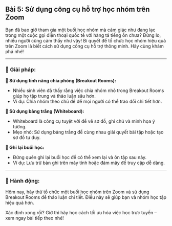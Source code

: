 ## Bài 5: Sử dụng công cụ hỗ trợ học nhóm trên Zoom

Bạn đã bao giờ tham gia một buổi học nhóm mà cảm giác như đang lạc trong một cuộc gọi điện thoại quốc tế với hàng tá tiếng ồn chưa? Đừng lo, nhiều người cũng cảm thấy như vậy! Bí quyết để tổ chức học nhóm hiệu quả trên Zoom là biết cách sử dụng công cụ hỗ trợ thông minh. Hãy cùng khám phá nhé!

---

### 📌 Giải pháp:

**🔹 Sử dụng tính năng chia phòng (Breakout Rooms):**

- Nhiều sinh viên đã thấy rằng việc chia nhóm nhỏ trong Breakout Rooms giúp họ tập trung và thảo luận sâu hơn.  
- Ví dụ: Chia nhóm theo chủ đề để mọi người có thể trao đổi chi tiết hơn.

**🔹 Sử dụng bảng trắng (Whiteboard):**

- Whiteboard là công cụ tuyệt vời để vẽ sơ đồ, ghi chú và minh họa ý tưởng.  
- Mẹo nhỏ: Sử dụng bảng trắng để cùng nhau giải quyết bài tập hoặc tạo sơ đồ tư duy.

**🔹 Ghi lại buổi học:**

- Đừng quên ghi lại buổi học để có thể xem lại và ôn tập sau này.  
- Ví dụ: Lưu trữ bản ghi trên máy tính hoặc đám mây để truy cập dễ dàng.

---

### 🚀 Hành động:

Hôm nay, hãy thử tổ chức một buổi học nhóm trên Zoom và sử dụng Breakout Rooms để thảo luận chi tiết. Điều này sẽ giúp bạn và nhóm học tập hiệu quả hơn.

Xác định xong rồi? Giờ thì hãy học cách tối ưu hóa việc học trực tuyến – xem ngay bài tiếp theo nhé!